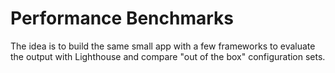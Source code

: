 # Performance Benchmarks

The idea is to build the same small app with a few frameworks to evaluate the output
with Lighthouse and compare "out of the box" configuration sets.
